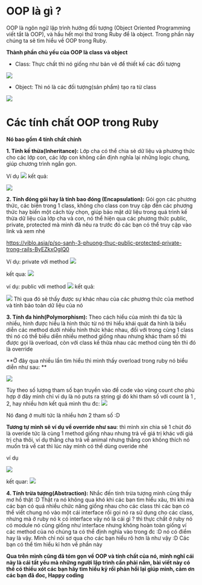 # OOP là gì ?
OOP là ngôn ngữ lập trình hướng đối tượng (Object Oriented Programming viết tắt là OOP), và hầu hết mọi thứ trong Ruby để là object. Trong phần này chúng ta sẽ tìm hiểu về OOP trong Ruby.

**Thành phần chủ yếu của OOP là class và object**

*    Class: Thực chất thì nó giống như bản vẽ để thiết kế các đối tượng

![](https://images.viblo.asia/a33322a7-649c-488e-a0f3-cc235f6b9568.png)

*    Object: Thì nó là các đối tượng(sản phẩm) tạo ra từ class

![](https://images.viblo.asia/5a024488-b509-474e-9c60-8cdeb9d0ec85.png)

# Các tính chất OOP trong Ruby
**Nó bao gồm 4 tính chất chính**

**1. Tính kế thừa(Inheritance):**
Lớp cha có thể chia sẻ dữ liệu và phương thức cho các lớp con, các lớp con không cần định nghĩa lại những logic chung, giúp chương trình ngắn gọn.

Ví dụ
![](https://images.viblo.asia/c5899b6a-2116-4445-b3dc-b6ba91a763aa.png)
kết quả:

![](https://images.viblo.asia/e0af82cf-079b-483e-8f11-92c2f7dd095a.png)

**2. Tính đóng gói hay là tính bao đóng (Encapsulation):**
Gói gọn các phương thức, các biến trong 1 class, không cho class con truy cập đến các phương thức hay biến một cách tùy chọn, giúp bảo mật dữ liệu trong quá trình kế thừa dữ liệu của lớp cha và con, nó thể hiện qua các phương thức public, private, protected
mà mình đã nêu ra trước đó các bạn có thể truy cập vào link  và xem nhé

https://viblo.asia/p/so-sanh-3-phuong-thuc-public-protected-private-trong-rails-ByEZkxOglQ0

Ví dụ: private với method
![](https://images.viblo.asia/dd49fc09-fbb7-409c-93cb-191c427014db.png)

kết qua:
![](https://images.viblo.asia/419b79de-b22f-4dff-ade2-48459c43b435.png)

ví dụ: public với method 
![](https://images.viblo.asia/98c2cfe0-7cae-40ad-b3e0-0d7f0377e4a9.png)
kết quả: 

![](https://images.viblo.asia/e0af82cf-079b-483e-8f11-92c2f7dd095a.png)
Thì qua đó sẽ thấy được sự khác nhau của các phương thức của method và tính bảo toàn dữ liệu của nó

**3. Tính đa hình(Polymorphism):** Theo cách hiểu của mình thì đa tức là nhiều, hình được hiểu là hình thức từ nó thì hiểu khái quát đa hình là biểu diễn các method dưới nhiều hình thức khác nhau, đối với trong cùng 1 class thì nó có thể biểu diễn nhiều method giống nhau nhưng khác tham số thì được gọi là overload, còn với class kế thừa nhau các method cùng tên thì đó là override

**Ở đây qua nhiều lần tìm hiểu thì mình thấy overload trong ruby nó biểu diễn như sau: **

![](https://images.viblo.asia/f84d77a1-4f0c-4c80-9d69-90a1e5f0e06c.png)

Tùy theo số lượng tham số bạn truyền vào để code vào vùng count cho phù hợp ở đây mình chỉ ví dụ là nó puts ra string gì đó khi tham số với count là 1 , 2, hay nhiều hơn 
kết quả mình thu đc: ![](https://images.viblo.asia/b502f0d7-5118-4e4d-98df-59542d2e9f07.png)

Nó đang ở multi tức là nhiều hơn 2 tham số :D 

**Tương tự mình sẽ ví dụ về override như sau**: thì mình xin chia sẽ 1 chút đó là overide tức là cùng 1 method giống nhau nhưng trả về giá trị khác với giá trị cha thôi, ví dụ thằng cha trả về animal nhưng thằng con không thích nó muốn trả về cat thì lúc này mình có thể dùng overide nhé 

ví dụ

![](https://images.viblo.asia/475961f8-4d55-4ec1-a965-a753b4b49ed1.png)

kết quar: 
![](https://images.viblo.asia/c6fa353d-b3b1-4daf-bf72-f0b64a639ed1.png)

**4. Tính trừa tượng(Abstraction):** Nhắc đến tính trừa tượng mình cũng thấy mơ hồ thật :D  Thật ra nó không qua khó khi các bạn tìm hiểu xâu, thì khi mà các bạn có quá nhiều chức năng giống nhau cho các class thì các bạn có thể viết chung nó vào một cái interface rồi gọi nó ra sử dụng cho các class, nhưng mà ở ruby nó k có interface vậy nó là cái gì ? thì thực chất ở ruby nó có module nó cũng giống như interface nhưng không hoàn toàn giống ví các method của nó chúng ta có thể định nghĩa vào trong đc :D nó có điểm hay là vậy. Mình chỉ nói sơ qua cho các bạn hiểu rõ hơn là như vậy :D Các bạn có thể tìm hiểu kỉ hơn về phần này 

**Qua trên mình cũng đã tóm gọn về OOP và tính chất của nó, mình nghĩ cái này là cái tất yếu mà những người lập trình cần phải nắm, bài viết này có thể có thiếu xót các bạn hãy tìm hiểu kỷ rồi phản hồi lại giúp mình, cảm ơn các bạn đã đoc, Happy coding**